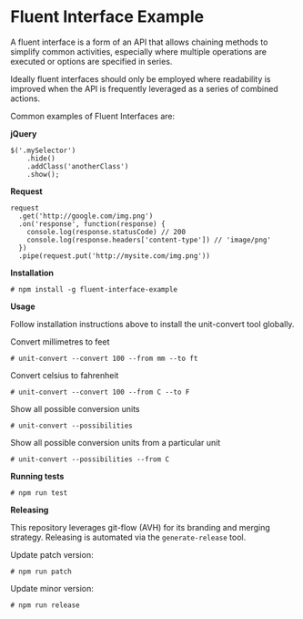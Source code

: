 # Fluent Interface Example

A fluent interface is a form of an API that allows chaining methods to simplify common activities, especially where 
multiple operations are executed or options are specified in series.

Ideally fluent interfaces should only be employed where readability is improved when the API is frequently leveraged as
a series of combined actions.

Common examples of Fluent Interfaces are:

**jQuery**

    $('.mySelector')
        .hide()
        .addClass('anotherClass')
        .show();
        
**Request**

    request
      .get('http://google.com/img.png')
      .on('response', function(response) {
        console.log(response.statusCode) // 200
        console.log(response.headers['content-type']) // 'image/png'
      })
      .pipe(request.put('http://mysite.com/img.png'))
      
**Installation**

    # npm install -g fluent-interface-example
          
**Usage**

Follow installation instructions above to install the unit-convert tool globally.

Convert millimetres to feet

    # unit-convert --convert 100 --from mm --to ft
    
Convert celsius to fahrenheit 

    # unit-convert --convert 100 --from C --to F
    
Show all possible conversion units

    # unit-convert --possibilities
    
Show all possible conversion units from a particular unit

    # unit-convert --possibilities --from C
    
**Running tests**

    # npm run test
    
**Releasing** 

This repository leverages git-flow (AVH) for its branding and merging strategy.  Releasing is automated via the 
`generate-release` tool.

Update patch version:

    # npm run patch

Update minor version:

    # npm run release    